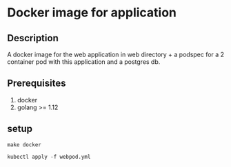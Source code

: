 # Docker image for application

## Description
A docker image for the web application in web directory + a podspec for a 2 container pod with this application and a postgres db.

## Prerequisites
1. docker
2. golang >= 1.12

## setup

`make docker`

`kubectl apply -f webpod.yml`
